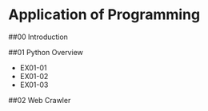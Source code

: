 # Application of Programming

##00 Introduction

##01 Python Overview

- EX01-01
- EX01-02
- EX01-03

##02 Web Crawler
